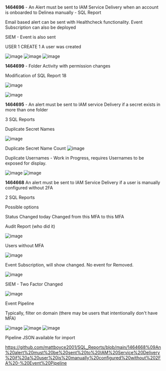 **1464696** - An Alert must be sent to IAM Service Delivery when an account is onboarded to Delinea manually - SQL Report 

Email based alert can be sent with Healthcheck functionality. Event Subscription can also be deployed

SIEM - Event is also sent

USER	1	CREATE	1	A user was created

![image](https://github.com/mattboyce2001/SQL_Reports/assets/90758673/394c32b0-9bf6-467e-a310-a1a877a20e39)
![image](https://github.com/mattboyce2001/SQL_Reports/assets/90758673/f65ab3b3-c190-428d-bcc0-4c59188966e6)
![image](https://github.com/mattboyce2001/SQL_Reports/assets/90758673/4a8d426f-3d7d-4e78-b3ac-1c12da6f599d)


**1464699** - Folder Activity with permission changes

Modification of SQL Report 18

![image](https://github.com/mattboyce2001/SQL_Reports/assets/90758673/044c1ba6-5e37-44ce-bfa3-253364dbcabe)

![image](https://github.com/mattboyce2001/SQL_Reports/assets/90758673/3c357c89-de2f-4427-bcb2-eb51efc78b5e)

**1464695** - An alert must be sent to IAM service Delivery if a secret exists in more than one folder 

3 SQL Reports

Duplicate Secret Names

![image](https://github.com/mattboyce2001/SQL_Reports/assets/90758673/a2628fb9-00e5-4ed2-ba04-8fa7d40b728f)

Duplicate Secret Name Count
![image](https://github.com/mattboyce2001/SQL_Reports/assets/90758673/df6d05a7-e360-44ad-bb62-250e2cb19bea)


Duplicate Usernames - Work in Progress, requires Usernames to be exposed for display. 

![image](https://github.com/mattboyce2001/SQL_Reports/assets/90758673/98ed4c74-3a16-4ce5-afc6-10e8768c9b33)
![image](https://github.com/mattboyce2001/SQL_Reports/assets/90758673/60aee0db-8fed-44cf-b61a-b957dcc2d9ee)

**1464668** An alert must be sent to IAM Service Delivery if a user is manually configured without 2FA

2 SQL Reports

Possible options

Status Changed today
Changed from this MFA to this MFA

Audit Report (who did it)

![image](https://github.com/mattboyce2001/SQL_Reports/assets/90758673/c2e81f5b-7d42-4e8a-8193-03cb489d9037)

Users without MFA

![image](https://github.com/mattboyce2001/SQL_Reports/assets/90758673/a3655bdf-7fa4-4a0e-9395-fd4ce75b0afd)

Event Subscription, will show changed. No event for Removed.

![image](https://github.com/mattboyce2001/SQL_Reports/assets/90758673/bcbfa7d0-fb16-4c4d-8c29-f07c54e305c4)

SIEM - Two Factor Changed

![image](https://github.com/mattboyce2001/SQL_Reports/assets/90758673/f16b9b38-7d41-452c-9e61-d3dc300b50c9)

Event Pipeline

Typically, filter on domain (there may be users that intentionally don't have MFA)

![image](https://github.com/mattboyce2001/SQL_Reports/assets/90758673/39583c8d-98c8-4a51-8c18-31b137b2cf27)
![image](https://github.com/mattboyce2001/SQL_Reports/assets/90758673/308be55c-69d4-4a44-b219-31ddc42fcc22)
![image](https://github.com/mattboyce2001/SQL_Reports/assets/90758673/8a35fd26-43a9-4f22-b790-fd1a24dea320)

Pipeline JSON available for import

https://github.com/mattboyce2001/SQL_Reports/blob/main/1464668%09An%20alert%20must%20be%20sent%20to%20IAM%20Service%20Delivery%20if%20a%20user%20is%20manually%20configured%20without%202FA%20-%20Event%20Pipeline

